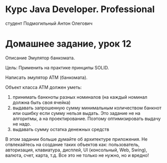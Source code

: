 # Курс Java Developer. Professional
студент Подмогильный Антон Олегович

# Домашнее задание, урок 12

Описание
Эмулятор банкомата.

Цель:
Применить на практике принципы SOLID.

Написать эмулятор АТМ (банкомата).

Объект класса АТМ должен уметь:

1) принимать банкноты разных номиналов (на каждый номинал должна быть своя ячейка)
2) выдавать запрошенную сумму минимальным количеством банкнот или ошибку если сумму нельзя выдать. 
   Это задание не на алгоритмы, а на проектирование. Поэтому оптимизировать выдачу не надо.
3) выдавать сумму остатка денежных средств

В этом задании больше думайте об архитектуре приложения.
Не отвлекайтесь на создание таких объектов как: пользователь, авторизация, клавиатура, дисплей, UI (консольный, Web, Swing), валюта, счет, карта, т.д. Все это не только не нужно, но и вредно!